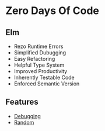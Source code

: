 # Zero Days Of Code

## Elm

- Rezo Runtime Errors
- Simplified Dubugging
- Easy Refactoring
- Helpful Type System
- Improved Productivity
- Inherently Testable Code
- Enforced Semantic Version

## Features

- [Debugging](http://package.elm-lang.org/packages/elm-lang/core/3.0.0/Debug)
- [Random](http://package.elm-lang.org/packages/elm-lang/core/3.0.0/Random)
